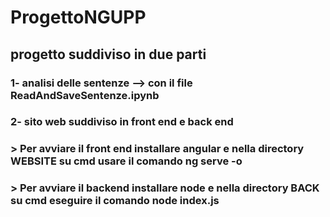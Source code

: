# ProgettoNGUPP
 
## progetto suddiviso in due parti
### 1- analisi delle sentenze --> con il file ReadAndSaveSentenze.ipynb
### 2- sito web suddiviso in front end e back end
### > Per avviare il front end installare angular e nella directory WEBSITE su cmd usare il comando ng serve -o
### > Per avviare il backend installare node e nella directory BACK su cmd eseguire il comando node index.js



